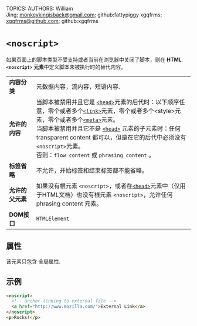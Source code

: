 TOPICS: <noscript>
AUTHORS: William Jing; monkeykingisback@gmail.com; github:fattypiggy
         xgqfrms; xgqfrms@github.com; github:xgqfrms

# `<noscript>`

如果页面上的脚本类型不受支持或者当前在浏览器中关闭了脚本，则在 **HTML `<noscript>` 元素**中定义脚本未被执行时的替代内容。

|  |  |
| :-- | :-- |
| **内容分类** | 元数据内容，流内容，短语内容. |
| **允许的内容** | 当脚本被禁用并且它是 [`<head>`](/zh-hans/webfrontend/<head>)元素的后代时：以下顺序任意，零个或者多个[`<link>`](/zh-hans/webfrontend/<link>)元素，零个或者多个&lt;style&gt;元素，零个或者多个[`<meta>`](/zh-hans/webfrontend/<meta>)元素。<br>当脚本被禁用并且它不是 [`<head>`](/zh-hans/webfrontend/<head>) 元素的子元素时：任何transparent content 都可以，但是在它的后代中必须没有 `<noscript>`元素。<br>否则：`flow content` 或 `phrasing content` 。|
| **标签省略** | 不允许，开始标签和结束标签都不能省略。|
| **允许的父元素** | 如果没有根元素 `<noscript>`，或者在[`<head>`](/zh-hans/webfrontend/<head>)元素中（仅用于HTML文档）也没有根元素 `<noscript>`，允许任何 phrasing content 元素。|
| **DOM接口** | `HTMLElement` |

## 属性

该元素只包含 全局属性.

## 示例

```html
<noscript>
  <!-- anchor linking to external file -->
  <a href="http://www.mozilla.com/">External Link</a>
</noscript>
<p>Rocks!</p>
```
